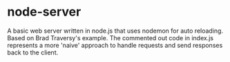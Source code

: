 # node-server
A basic web server written in node.js that uses nodemon for auto reloading. Based on Brad Traversy's example. The commented out code in index.js represents a more 'naive' approach to handle requests and send responses back to the client.
